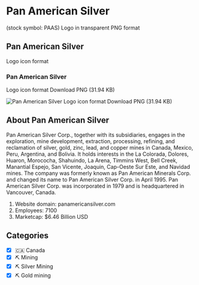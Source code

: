 # Pan American Silver
 (stock symbol: PAAS) Logo in transparent PNG format

## Pan American Silver
 Logo icon format

### Pan American Silver
 Logo icon format Download PNG (31.94 KB)

![Pan American Silver
 Logo icon format Download PNG (31.94 KB)](/img/orig/PAAS-7bb2d341.png)

## About Pan American Silver


Pan American Silver Corp., together with its subsidiaries, engages in the exploration, mine development, extraction, processing, refining, and reclamation of silver, gold, zinc, lead, and copper mines in Canada, Mexico, Peru, Argentina, and Bolivia. It holds interests in the La Colorada, Dolores, Huaron, Morococha, Shahuindo, La Arena, Timmins West, Bell Creek, Manantial Espejo, San Vicente, Joaquin, Cap-Oeste Sur Este, and Navidad mines. The company was formerly known as Pan American Minerals Corp. and changed its name to Pan American Silver Corp. in April 1995. Pan American Silver Corp. was incorporated in 1979 and is headquartered in Vancouver, Canada.

1. Website domain: panamericansilver.com
2. Employees: 7100
3. Marketcap: $6.46 Billion USD


## Categories
- [x] 🇨🇦 Canada
- [x] ⛏️ Mining
- [x] ⛏️ Silver Mining
- [x] ⛏️ Gold mining
